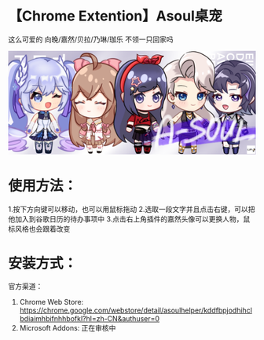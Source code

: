 # 【Chrome Extention】Asoul桌宠

这么可爱的 向晚/嘉然/贝拉/乃琳/珈乐 不领一只回家吗

![image info](images/Banner.png)

# 使用方法：
1.按下方向键可以移动，也可以用鼠标拖动
2.选取一段文字并且点击右键，可以把他加入到谷歌日历的待办事项中
3.点击右上角插件的嘉然头像可以更换人物，鼠标风格也会跟着改变

# 安装方式：
官方渠道：
1. Chrome Web Store: https://chrome.google.com/webstore/detail/asoulhelper/kddfbpjodhihclbdiaimhbifnhhbofkl?hl=zh-CN&authuser=0
2. Microsoft Addons: 正在审核中
